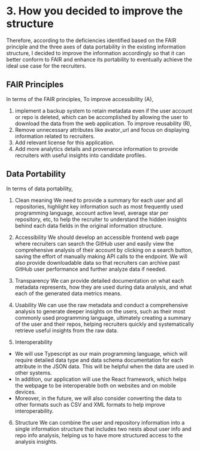 # 3. How you decided to improve the structure
Therefore, according to the deficiencies identified based on the FAIR principle and the three axes of data portability in the existing information structure, I decided to improve the information accordingly so that it can better conform to FAIR and enhance its portability to eventually achieve the ideal use case for the recruiters. 

## FAIR Principles
In terms of the FAIR principles, 
To improve accessibility (A), 
1. implement a backup system to retain metadata even if the user account or repo is deleted, which can be accomplished by allowing the user to download the data from the web application.
To improve reusability (R),
1. Remove unnecessary attributes like avator_url and focus on displaying information related to recruiters.
2. Add relevant license for this application.
3. Add more analytics details and provenance information to provide recruiters with useful insights into candidate profiles.

## Data Portability
In terms of data portability,
1. Clean meaning
We need to provide a summary for each user and all repositories, highlight key information such as most frequently used programming language, account active level, average star per repository, etc, to help the recruiter to understand the hidden insights behind each data fields in the original information structure.

2. Accessibility
We should develop an accessible frontend web page where recruiters can search the GitHub user and easily view the comprehensive analysis of their account by clicking on a search button, saving the effort of manually making API calls to the endpoint. We will also provide downloadable data so that recruiters can archive past GitHub user performance and further analyze data if needed.

3. Transparency
We can provide detailed documentation on what each metadata represents, how they are used during data analysis, and what each of the generated data metrics means.

4. Usability
We can use the raw metadata and conduct a comprehensive analysis to generate deeper insights on the users, such as their most commonly used programming language, ultimately creating a summary of the user and their repos, helping recruiters quickly and systematically retrieve useful insights from the raw data.

5. Interoperability
- We will use Typescript as our main programming language, which will require detailed data type and data schema documentation for each attribute in the JSON data. This will be helpful when the data are used in other systems. 
- In addition, our application will use the React framework, which helps the webpage to be interoperable both on websites and on mobile devices. 
- Moreover, in the future, we will also consider converting the data to other formats such as CSV and XML formats to help improve interoperability.

6. Structure
We can combine the user and repository information into a single information structure that includes two nests about user info and repo info analysis, helping us to have more structured access to the analysis insights.
